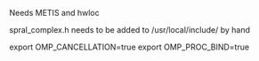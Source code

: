 Needs METIS and hwloc

spral_complex.h needs to be added to /usr/local/include/ by hand

export OMP_CANCELLATION=true
export OMP_PROC_BIND=true
